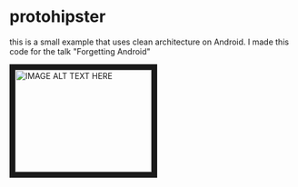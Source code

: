 protohipster
============

this is a small example that uses clean architecture on Android. I made this code for the talk "Forgetting Android"

<a href="http://www.youtube.com/watch?feature=player_embedded&v=ROdIvrLL1ao
" target="_blank"><img src="http://img.youtube.com/vi/ROdIvrLL1ao/0.jpg" 
alt="IMAGE ALT TEXT HERE" width="240" height="180" border="10" /></a>

